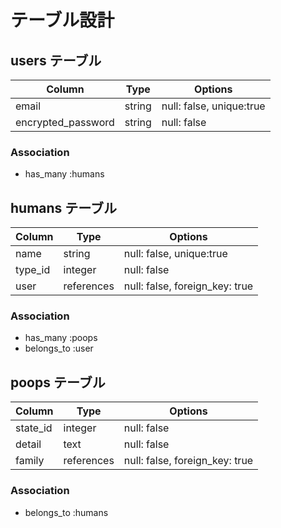 # テーブル設計

## users テーブル

| Column             | Type   | Options                  |
| ------------------ | ------ | ------------------------ |
| email              | string | null: false, unique:true |
| encrypted_password | string | null: false              |


### Association
- has_many :humans


## humans テーブル

| Column         | Type         | Options                        |
| -------------- | ------------ | ------------------------------ |
| name           | string       | null: false, unique:true       |
| type_id        | integer      | null: false                    |
| user           | references   | null: false, foreign_key: true |


### Association
- has_many :poops
- belongs_to :user

## poops テーブル

| Column             | Type         | Options                        |
| ------------------ | ------------ | ------------------------------ |
| state_id           | integer      | null: false                    |
| detail             | text         | null: false                    |
| family             | references   | null: false, foreign_key: true |



### Association
- belongs_to :humans